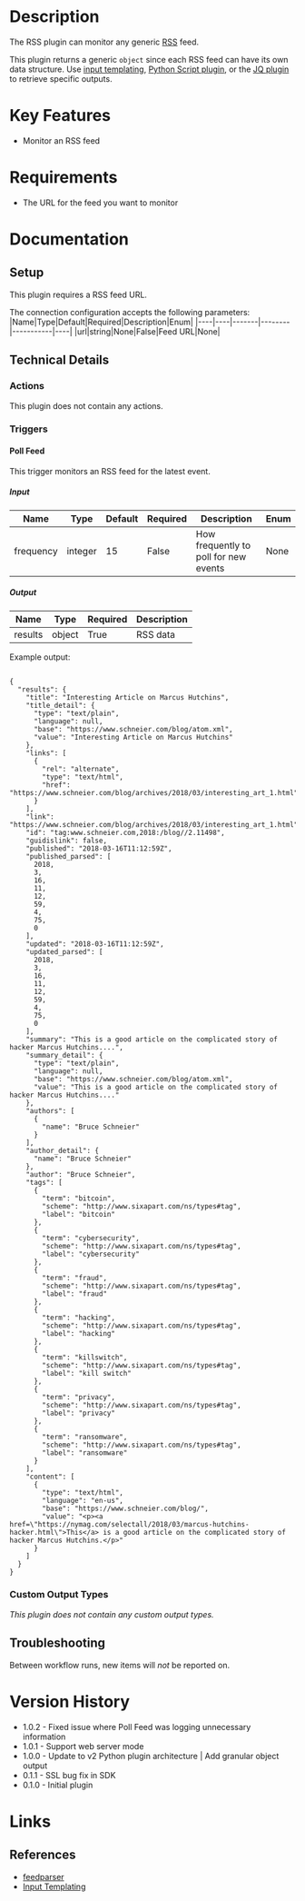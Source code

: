 # Description

The RSS plugin can monitor any generic [RSS](https://en.wikipedia.org/wiki/RSS) feed.

This plugin returns a generic `object` since each RSS feed can have its own data structure.
Use [input templating](https://docs.komand.com/docs/input-templating), [Python Script plugin](https://docs.komand.com/docs/python-script-plugin), or the [JQ plugin](https://market.komand.com/plugins/komand/jq/0.1.3) to retrieve specific outputs.

# Key Features

* Monitor an RSS feed

# Requirements

* The URL for the feed you want to monitor

# Documentation

## Setup

This plugin requires a RSS feed URL.

The connection configuration accepts the following parameters:
|Name|Type|Default|Required|Description|Enum|
|----|----|-------|--------|-----------|----|
|url|string|None|False|Feed URL|None|

## Technical Details

### Actions

This plugin does not contain any actions.

### Triggers

#### Poll Feed

This trigger monitors an RSS feed for the latest event.

##### Input

|Name|Type|Default|Required|Description|Enum|
|----|----|-------|--------|-----------|----|
|frequency|integer|15|False|How frequently to poll for new events|None|

##### Output

|Name|Type|Required|Description|
|----|----|--------|-----------|
|results|object|True|RSS data|

Example output:

```

{
  "results": {
    "title": "Interesting Article on Marcus Hutchins",
    "title_detail": {
      "type": "text/plain",
      "language": null,
      "base": "https://www.schneier.com/blog/atom.xml",
      "value": "Interesting Article on Marcus Hutchins"
    },
    "links": [
      {
        "rel": "alternate",
        "type": "text/html",
        "href": "https://www.schneier.com/blog/archives/2018/03/interesting_art_1.html"
      }
    ],
    "link": "https://www.schneier.com/blog/archives/2018/03/interesting_art_1.html",
    "id": "tag:www.schneier.com,2018:/blog//2.11498",
    "guidislink": false,
    "published": "2018-03-16T11:12:59Z",
    "published_parsed": [
      2018,
      3,
      16,
      11,
      12,
      59,
      4,
      75,
      0
    ],
    "updated": "2018-03-16T11:12:59Z",
    "updated_parsed": [
      2018,
      3,
      16,
      11,
      12,
      59,
      4,
      75,
      0
    ],
    "summary": "This is a good article on the complicated story of hacker Marcus Hutchins....",
    "summary_detail": {
      "type": "text/plain",
      "language": null,
      "base": "https://www.schneier.com/blog/atom.xml",
      "value": "This is a good article on the complicated story of hacker Marcus Hutchins...."
    },
    "authors": [
      {
        "name": "Bruce Schneier"
      }
    ],
    "author_detail": {
      "name": "Bruce Schneier"
    },
    "author": "Bruce Schneier",
    "tags": [
      {
        "term": "bitcoin",
        "scheme": "http://www.sixapart.com/ns/types#tag",
        "label": "bitcoin"
      },
      {
        "term": "cybersecurity",
        "scheme": "http://www.sixapart.com/ns/types#tag",
        "label": "cybersecurity"
      },
      {
        "term": "fraud",
        "scheme": "http://www.sixapart.com/ns/types#tag",
        "label": "fraud"
      },
      {
        "term": "hacking",
        "scheme": "http://www.sixapart.com/ns/types#tag",
        "label": "hacking"
      },
      {
        "term": "killswitch",
        "scheme": "http://www.sixapart.com/ns/types#tag",
        "label": "kill switch"
      },
      {
        "term": "privacy",
        "scheme": "http://www.sixapart.com/ns/types#tag",
        "label": "privacy"
      },
      {
        "term": "ransomware",
        "scheme": "http://www.sixapart.com/ns/types#tag",
        "label": "ransomware"
      }
    ],
    "content": [
      {
        "type": "text/html",
        "language": "en-us",
        "base": "https://www.schneier.com/blog/",
        "value": "<p><a href=\"https://nymag.com/selectall/2018/03/marcus-hutchins-hacker.html\">This</a> is a good article on the complicated story of hacker Marcus Hutchins.</p>"
      }
    ]
  }
}

```

### Custom Output Types

_This plugin does not contain any custom output types._

## Troubleshooting

Between workflow runs, new items will *not* be reported on.

# Version History

* 1.0.2 - Fixed issue where Poll Feed was logging unnecessary information
* 1.0.1 - Support web server mode
* 1.0.0 - Update to v2 Python plugin architecture | Add granular object output
* 0.1.1 - SSL bug fix in SDK
* 0.1.0 - Initial plugin

# Links

## References

* [feedparser](https://github.com/kurtmckee/feedparser)
* [Input Templating](https://docs.komand.com/docs/input-templating)

